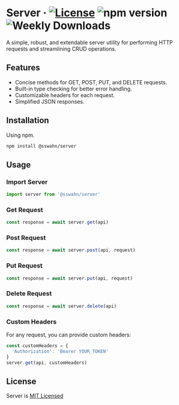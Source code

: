 # Server · [![License](https://img.shields.io/badge/License-MIT-blue.svg)](https://github.com/sswahn/server/blob/main/LICENSE) ![npm version](https://img.shields.io/npm/v/@sswahn/server) ![Weekly Downloads](https://img.shields.io/npm/dw/@sswahn/server)
A simple, robust, and extendable server utility for performing HTTP requests and streamlining CRUD operations.  

## Features
- Concise methods for GET, POST, PUT, and DELETE requests.
- Built-in type checking for better error handling.
- Customizable headers for each request.
- Simplified JSON responses.  

## Installation
Using npm.
```bash
npm install @sswahn/server
```

## Usage  
### Import Server  
```javascript
import server from '@sswahn/server'
```

### Get Request
```javascript
const response = await server.get(api)
```

### Post Request
```javascript
const response = await server.post(api, request)
```

### Put Request
```javascript
const response = await server.put(api, request)
```

### Delete Request
```javascript
const response = await server.delete(api)
```

### Custom Headers
For any request, you can provide custom headers:  
```javascript
const customHeaders = {
  'Authorization': 'Bearer YOUR_TOKEN'
}
server.get(api, customHeaders)
```  

## License
Server is [MIT Licensed](https://github.com/sswahn/server/blob/main/LICENSE)
